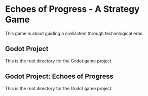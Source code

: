# Echoes of Progress - A Strategy Game

This game is about guiding a civilization through technological eras.

## Godot Project
This is the root directory for the Godot game project.

## Godot Project: Echoes of Progress
This is the root directory for the Godot game project.
